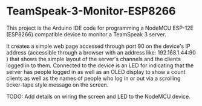 # TeamSpeak-3-Monitor-ESP8266

This project is the Arduino IDE code for programming a NodeMCU ESP-12E (ESP8266) compatible device to monitor a TeamSpeak 3 server.

It creates a simple web page accessed through port 90 on the device's IP address (accessible through a browser with an address like: 192.168.1.44:90 ) that shows the simple layout of the server's channels and the clients logged in to them.
Connected to the device is an LED for indicating that the server has people logged in as well as an OLED display to show a count clients as well as the names of people who log in or out via a scrolling ticker-tape style message on the screen.

TODO: Add details on wiring the screen and LED to the NodeMCU device.